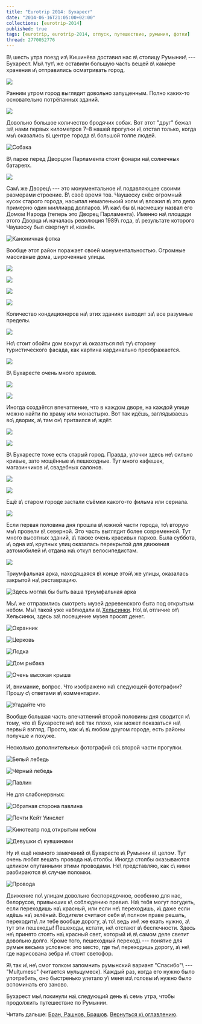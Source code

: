 ```yaml
---
title: "Eurotrip 2014: Бухарест"
date: "2014-06-16T21:05:00+02:00"
collections: [eurotrip-2014]
published: true
tags: [eurotrip, eurotrip-2014, отпуск, путешествие, румыния, фотки]
thread: 2770052776
---
```


В\ шесть утра поезд из\ Кишинёва доставил нас в\ столицу Румынии\ --- Бухарест. Мы\ тут\ же оставили большую часть вещей 
в\ камере хранения и\ отправились осматривать город.

![](/images/travel/2014-06-eurotrip/bucharest-house.jpg)

<!--more-->

Ранним утром город выглядит довольно запущенным. Полно каких-то основательно потрёпанных зданий.

![](/images/travel/2014-06-eurotrip/bucharest-shabby-building.jpg)

Довольно большое количество бродячих собак. Вот этот "друг" бежал за\ нами первых километров 7–8 нашей прогулки 
и\ отстал только, когда мы\ оказались в\ центре города в\ большой толпе людей.

![Собака](/images/travel/2014-06-eurotrip/bucharest-dog.jpg "Собака")

В\ парке перед Дворцом Парламента стоят фонари на\ солнечных батареях.

![](/images/travel/2014-06-eurotrip/bucharest-sun-city-lights.jpg)

Сам\ же Дворец\ --- это монументальное и\ подавляющее своими размерами строение. В\ своё время тов. Чаушеску снёс 
огромный кусок старого города, насыпал немаленький холм и\ вложил в\ это дело примерно один миллиард долларов. 
И\ как\ бы в\ насмешку назвал его Домом Народа (теперь это Дворец Парламента). Именно на\ площади этого Дворца 
и\ началась революция 1989\ года, в\ результате которого Чаушеску был свергнут и\ казнён.

![Каноничная фотка](/images/travel/2014-06-eurotrip/bucharest-parlament.jpg)

Вообще этот район поражает своей монументальностью. Огромные массивные дома, широченные улицы.

![](/images/travel/2014-06-eurotrip/bucharest-view-1.jpg)

![](/images/travel/2014-06-eurotrip/bucharest-view-2.jpg)

![](/images/travel/2014-06-eurotrip/bucharest-view-3.jpg)

![](/images/travel/2014-06-eurotrip/bucharest-view-4.jpg)

Количество кондиционеров на\ этих зданиях выходит за\ все разумные пределы.

![](/images/travel/2014-06-eurotrip/bucharest-conditioner.jpg)

Но\ стоит обойти дом вокруг и\ оказаться по\ ту\ сторону туристического фасада, как картина кардинально преображается.

![](/images/travel/2014-06-eurotrip/bucharest-hovel.jpg)

В\ Бухаресте очень много храмов.

![](/images/travel/2014-06-eurotrip/bucharest-church-1.jpg)

![](/images/travel/2014-06-eurotrip/bucharest-church-2.jpg)

Иногда создаётся впечатление, что в каждом дворе, на каждой улице можно найти по храму или монастырю. Вот так идёшь, 
заглядываешь во\ дворик, а\ там он\ притаился и\ ждёт.

![](/images/travel/2014-06-eurotrip/bucharest-church-3.jpg)

![](/images/travel/2014-06-eurotrip/bucharest-church-4.jpg)

В\ Бухаресте тоже есть старый город. Правда, улочки здесь не\ сильно кривые, зато мощённые и\ пешеходные. Тут много 
кафешек, магазинчиков и\ свадебных салонов.

![](/images/travel/2014-06-eurotrip/bucharest-old-town.jpg)

![](/images/travel/2014-06-eurotrip/bucharest-gallery.jpg)

Ещё в\ старом городе застали съёмки какого-то фильма или сериала.

![](/images/travel/2014-06-eurotrip/bucharest-filming.jpg)

Если первая половина дня прошла в\ южной части города, то\ вторую мы\ провели в\ северной. Это часть выглядит более 
современной. Тут много высотных зданий, а\ также очень красивых парков. Была суббота, и\ одна из\ крупных улиц оказалась 
перекрытой для движения автомобилей и\ отдана на\ откуп велосипедистам.

![](/images/travel/2014-06-eurotrip/bucharest-street.jpg)

Триумфальная арка, находящаяся в\ конце этой\ же улицы, оказалась закрытой на\ реставрацию.

![Здесь могла\ бы быть ваша триумфальная арка](/images/travel/2014-06-eurotrip/bucharest-arc-de-triomphe.jpg "Здесь могла бы быть ваша триумфальная арка")

Мы\ же отправились смотреть музей деревенского быта под открытым небом. Мы\ такой уже наблюдали 
в\ [Хельсинки][helsinki]. Но\ в\ отличие от\ Хельсинки, здесь за\ посещение музея просят денег.

![Охранник](/images/travel/2014-06-eurotrip/bucharest-village-guard.jpg "Охранник")

![Церковь](/images/travel/2014-06-eurotrip/bucharest-village-church.jpg "Церковь")

![Лодка](/images/travel/2014-06-eurotrip/bucharest-village-boat.jpg "Лодка")

![Дом рыбака](/images/travel/2014-06-eurotrip/bucharest-village-fisherman-house.jpg "Дом рыбака")

![Очень высокая крыша](/images/travel/2014-06-eurotrip/bucharest-village-high-ceiling.jpg "Очень высокая крыша")

И, внимание, вопрос. Что изображено на\ следующей фотографии? Прошу с\ ответами в\ комментарии.

![Угадайте что](/images/travel/2014-06-eurotrip/bucharest-village-guess-what.jpg "Угадайте что")

Вообще большая часть впечатлений второй половины дня сводится к\ тому, что в\ Бухаресте не\ всё так плохо, как может 
показаться на\ первый взгляд. Просто, как и\ в\ любом другом городе, есть районы получше и похуже.

Несколько дополнительных фотографий со\ второй части прогулки.

![Белый лебедь](/images/travel/2014-06-eurotrip/bucharest-white-swan.jpg "Белый лебедь")

![Чёрный лебедь](/images/travel/2014-06-eurotrip/bucharest-black-swan.jpg "Чёрный лебедь")

![Павлин](/images/travel/2014-06-eurotrip/bucharest-peacock.jpg "Павлин")

Не для слабонервных:

![Обратная сторона павлина](/images/travel/2014-06-eurotrip/bucharest-peacock-back.jpg "Обратная сторона павлина")

![Почти Кейт Уинслет](/images/travel/2014-06-eurotrip/bucharest-kate-winslet.jpg "Почти Кейт Уинслет")

![Кинотеатр под открытым небом](/images/travel/2014-06-eurotrip/bucharest-cinema.jpg "Кинотеатр под открытым небом")

![Девушки с\ кувшинами](/images/travel/2014-06-eurotrip/bucharest-girls-with-jars.jpg "Девушки с кувшинами")

Ну и\ ещё немного замечаний о\ Бухаресте и\ Румынии в\ целом. Тут очень любят вешать провода на\ столбы. Иногда столбы 
оказываются целиком опутанными этими проводами. Не\ представляю, как с\ ними разбираются в\ случае поломки.

![Провода](/images/travel/2014-06-eurotrip/bucharest-wires.jpg "Провода")

Движение по\ улицам довольно беспорядочное, особенно для нас, белорусов, привыкших к\ соблюдению правил. На\ тебя могут 
погудеть, если переходишь на\ красный, или если не\ переходишь, и\ даже если идёшь на\ зелёный. Водители считают себя 
в\ полном праве решать, переходить\ ли тебе вообще дорогу, а\ то\ ведь им\ же ехать нужно, а\ тут эти пешеходы! 
Пешеходы, кстати, не\ отстают в\ беспечности. Здесь не\ принято стоять на\ красный свет, который и\ в\ самом деле светит 
довольно долго. Кроме того, пешеходный переход\ --- понятие для румын весьма условное: это место, где ты\ переходишь 
дорогу, а\ не\ где нарисована зебра и\ стоит светофор.

Я\ так и\ не\ смог толком запомнить румынский вариант "Спасибо"\ --- "Mulţumesc" (читается мульцумеск). Каждый раз, 
когда его нужно было употребить, оно быстренько улетало у\ меня из\ головы и\ нужно было вспоминать его заново.

Бухарест мы\ покинули на\ следующий день в\ семь утра, чтобы продолжить путешествие по Румынии. 

Читать дальше: [Бран, Рашнов, Брашов](/post/eurotrip-2014-bran-rasnov-brasov/). 
[Вернуться к\ оглавлению](/post/eurotrip-2014/).

[helsinki]: /post/helsinki-2014
